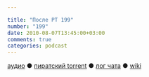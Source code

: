 ```yaml
---

title: "После РТ 199"
number: "199"
date: 2010-08-07T13:45:00+03:00
comments: true
categories: podcast
---
```

[аудио](http://cdn.radio-t.com/rt199post.mp3) ● [пиратский torrent](http://pirates.radio-t.com/torrents/rt199post.mp3.torrent) ● [лог чата](http://chat.radio-t.com/logs/radio-t-199.html) ● [wiki](http://wiki.radio-t.com/%D0%9F%D0%BE%D1%81%D0%BB%D0%B5_%D0%A0%D0%A2_199)<audio src="http://cdn.radio-t.com/rt199post.mp3" preload="none">
